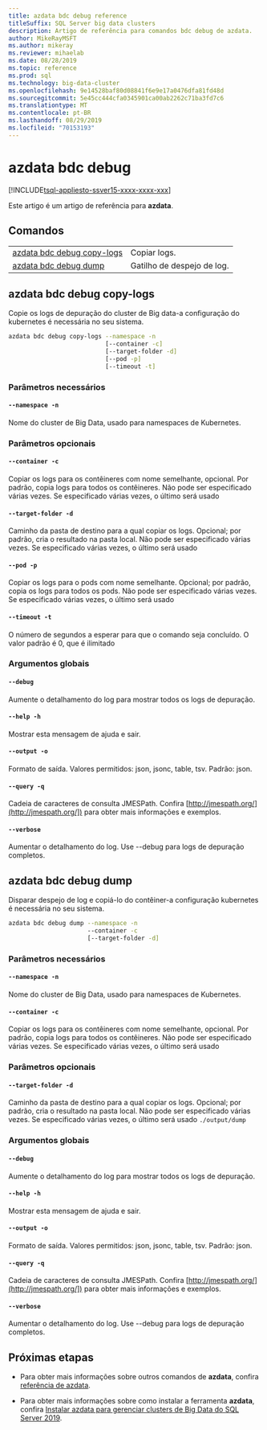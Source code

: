 ```yaml
---
title: azdata bdc debug reference
titleSuffix: SQL Server big data clusters
description: Artigo de referência para comandos bdc debug de azdata.
author: MikeRayMSFT
ms.author: mikeray
ms.reviewer: mihaelab
ms.date: 08/28/2019
ms.topic: reference
ms.prod: sql
ms.technology: big-data-cluster
ms.openlocfilehash: 9e14528baf80d08841f6e9e17a0476dfa81fd48d
ms.sourcegitcommit: 5e45cc444cfa0345901ca00ab2262c71ba3fd7c6
ms.translationtype: MT
ms.contentlocale: pt-BR
ms.lasthandoff: 08/29/2019
ms.locfileid: "70153193"
---
```

# <a name="azdata-bdc-debug"></a>azdata bdc debug

[!INCLUDE[tsql-appliesto-ssver15-xxxx-xxxx-xxx](../includes/tsql-appliesto-ssver15-xxxx-xxxx-xxx.md)]  

Este artigo é um artigo de referência para **azdata**. 

## <a name="commands"></a>Comandos
|     |     |
| --- | --- |
[azdata bdc debug copy-logs](#azdata-bdc-debug-copy-logs) | Copiar logs.
[azdata bdc debug dump](#azdata-bdc-debug-dump) | Gatilho de despejo de log.
## <a name="azdata-bdc-debug-copy-logs"></a>azdata bdc debug copy-logs
Copie os logs de depuração do cluster de Big data-a configuração do kubernetes é necessária no seu sistema.
```bash
azdata bdc debug copy-logs --namespace -n 
                           [--container -c]  
                           [--target-folder -d]  
                           [--pod -p]  
                           [--timeout -t]
```
### <a name="required-parameters"></a>Parâmetros necessários
#### `--namespace -n`
Nome do cluster de Big Data, usado para namespaces de Kubernetes.
### <a name="optional-parameters"></a>Parâmetros opcionais
#### `--container -c`
Copiar os logs para os contêineres com nome semelhante, opcional. Por padrão, copia logs para todos os contêineres. Não pode ser especificado várias vezes. Se especificado várias vezes, o último será usado
#### `--target-folder -d`
Caminho da pasta de destino para a qual copiar os logs. Opcional; por padrão, cria o resultado na pasta local.  Não pode ser especificado várias vezes. Se especificado várias vezes, o último será usado
#### `--pod -p`
Copiar os logs para o pods com nome semelhante. Opcional; por padrão, copia os logs para todos os pods. Não pode ser especificado várias vezes. Se especificado várias vezes, o último será usado
#### `--timeout -t`
O número de segundos a esperar para que o comando seja concluído. O valor padrão é 0, que é ilimitado
### <a name="global-arguments"></a>Argumentos globais
#### `--debug`
Aumente o detalhamento do log para mostrar todos os logs de depuração.
#### `--help -h`
Mostrar esta mensagem de ajuda e sair.
#### `--output -o`
Formato de saída.  Valores permitidos: json, jsonc, table, tsv.  Padrão: json.
#### `--query -q`
Cadeia de caracteres de consulta JMESPath. Confira [http://jmespath.org/](http://jmespath.org/]) para obter mais informações e exemplos.
#### `--verbose`
Aumentar o detalhamento do log. Use --debug para logs de depuração completos.
## <a name="azdata-bdc-debug-dump"></a>azdata bdc debug dump
Disparar despejo de log e copiá-lo do contêiner-a configuração kubernetes é necessária no seu sistema.
```bash
azdata bdc debug dump --namespace -n 
                      --container -c  
                      [--target-folder -d]
```
### <a name="required-parameters"></a>Parâmetros necessários
#### `--namespace -n`
Nome do cluster de Big Data, usado para namespaces de Kubernetes.
#### `--container -c`
Copiar os logs para os contêineres com nome semelhante, opcional. Por padrão, copia logs para todos os contêineres. Não pode ser especificado várias vezes. Se especificado várias vezes, o último será usado
### <a name="optional-parameters"></a>Parâmetros opcionais
#### `--target-folder -d`
Caminho da pasta de destino para a qual copiar os logs. Opcional; por padrão, cria o resultado na pasta local.  Não pode ser especificado várias vezes. Se especificado várias vezes, o último será usado `./output/dump`
### <a name="global-arguments"></a>Argumentos globais
#### `--debug`
Aumente o detalhamento do log para mostrar todos os logs de depuração.
#### `--help -h`
Mostrar esta mensagem de ajuda e sair.
#### `--output -o`
Formato de saída.  Valores permitidos: json, jsonc, table, tsv.  Padrão: json.
#### `--query -q`
Cadeia de caracteres de consulta JMESPath. Confira [http://jmespath.org/](http://jmespath.org/]) para obter mais informações e exemplos.
#### `--verbose`
Aumentar o detalhamento do log. Use --debug para logs de depuração completos.

## <a name="next-steps"></a>Próximas etapas

- Para obter mais informações sobre outros comandos de **azdata**, confira [referência de azdata](reference-azdata.md). 

- Para obter mais informações sobre como instalar a ferramenta **azdata**, confira [Instalar azdata para gerenciar clusters de Big Data do SQL Server 2019](deploy-install-azdata.md).
